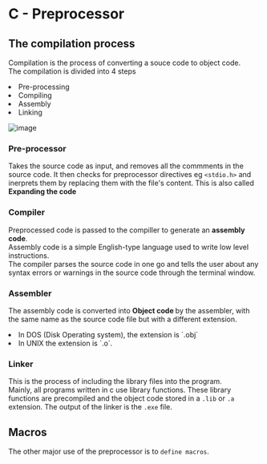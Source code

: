# C - Preprocessor

## The compilation process

Compilation is the process of converting a souce code to object code. <br>
The compilation is divided into 4 steps
<li>Pre-processing</li>
<li>Compiling</li>
<li>Assembly</li>
<li>Linking</li>

![image](https://user-images.githubusercontent.com/68260816/233673797-d3e91d10-cdff-4412-80ba-a957edde87cb.png)


### Pre-processor
Takes the source code as input, and removes all the commments in the source code.
It then checks for preprocessor directives eg `<stdio.h>` and inerprets them by replacing them with the file's content. This is also called <strong>Expanding the code</strong><br>

### Compiler
Preprocessed code is passed to the compiller to generate an <strong>assembly code</strong>.<br>
Assembly code is a simple English-type language used to write low level instructions. <br>
The compiler parses the source code in one go and tells the user about any syntax errors or warnings in the source code through the terminal window.<br>

### Assembler
The assembly code is converted into <strong>Object code </strong> by the assembler, with the same name as the source code file but with a different extension.<br>
<li>In DOS (Disk Operating system), the extension is `.obj`</li>
<li>In UNIX the extension is `.o`.</li>

### Linker
This is the process of including the library files into the program.<br>
Mainly, all programs written in c use library functions. These library functions are precompiled and the object code stored in a `.lib` or `.a` extension.
The output of the linker is the `.exe` file.

## Macros
The other major use of the preprocessor is to `define macros`.<br>
